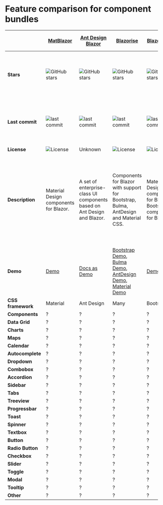# Feature comparison for component bundles

|  | [MatBlazor](https://github.com/SamProf/MatBlazor) | [Ant Design Blazor](https://github.com/ant-design-blazor/ant-design-blazor) |[Blazorise](https://github.com/stsrki/Blazorise) |[BlazorStrap](https://github.com/chanan/BlazorStrap) | [Radzen.Blazor](https://github.com/akorchev/razor.radzen.com) |[Skclusive.Material.Components](https://github.com/skclusive/Skclusive.Material.Component) | [ComponentOne Blazor UI Components](https://www.grapecity.com/componentone/blazor-ui-controls) | [DevExpress Blazor UI Components](https://github.com/DevExpress/RazorComponents) |[BlazorFluentUI](https://github.com/BlazorFluentUI/BlazorFluentUI) |[BlazorMaterial](https://github.com/BlazorExtensions/BlazorMaterial) | [BlazorWebFormsComponents](https://github.com/FritzAndFriends/BlazorWebFormsComponents) | [Syncfusion Blazor UI Components](https://github.com/syncfusion/ej2-aspnet-core-blazor-samples) |[Telerik UI for Blazor](https://www.telerik.com/blazor-ui) | [MComponents](https://github.com/manureini/MComponents) |
| --- | --- | --- | --- | --- | --- | --- | --- | --- | --- | --- | --- | --- | --- | --- |
| **Stars** |  ![GitHub stars](https://img.shields.io/github/stars/SamProf/MatBlazor?style=flat-square&cacheSeconds=604800) |   ![GitHub stars](https://img.shields.io/github/stars/ant-design-blazor/ant-design-blazor?style=flat-square&cacheSeconds=604800) |   ![GitHub stars](https://img.shields.io/github/stars/stsrki/Blazorise?style=flat-square&cacheSeconds=604800) |   ![GitHub stars](https://img.shields.io/github/stars/chanan/BlazorStrap?style=flat-square&cacheSeconds=604800) |   ![GitHub stars](https://img.shields.io/github/stars/akorchev/razor.radzen.com?style=flat-square&cacheSeconds=604800) |   ![GitHub stars](https://img.shields.io/github/stars/skclusive/Skclusive.Material.Component?style=flat-square&cacheSeconds=604800) |   not on GitHub |   ![stars](https://img.shields.io/github/stars/DevExpress/RazorComponents?style=flat-square&cacheSeconds=604800) |   ![stars](https://img.shields.io/github/stars/BlazorFluentUI/BlazorFluentUI?style=flat-square&cacheSeconds=604800) |   ![GitHub stars](https://img.shields.io/github/stars/BlazorExtensions/BlazorMaterial?style=flat-square&cacheSeconds=604800&) |   ![stars](https://img.shields.io/github/stars/FritzAndFriends/BlazorWebFormsComponents?style=flat-square&cacheSeconds=604800) |   ![GitHub stars](https://img.shields.io/github/stars/syncfusion/ej2-aspnet-core-blazor-samples?style=flat-square&cacheSeconds=604800) |   Not on GitHub |   ![GitHub stars](https://img.shields.io/github/stars/manureini/MComponents?style=flat-square&cacheSeconds=604800) |
| **Last commit** |  ![last commit](https://img.shields.io/github/last-commit/SamProf/MatBlazor?style=flat-square&cacheSeconds=86400) |   ![last commit](https://img.shields.io/github/last-commit/ant-design-blazor/ant-design-blazor?style=flat-square&cacheSeconds=86400) |   ![last commit](https://img.shields.io/github/last-commit/stsrki/Blazorise?style=flat-square&cacheSeconds=86400) |   ![last commit](https://img.shields.io/github/last-commit/chanan/BlazorStrap?style=flat-square&cacheSeconds=86400) |   ![last commit](https://img.shields.io/github/last-commit/akorchev/razor.radzen.com?style=flat-square&cacheSeconds=86400)  |   ![last commit](https://img.shields.io/github/last-commit/skclusive/Skclusive.Material.Component?style=flat-square&cacheSeconds=86400) |   not on GitHub |   ![last commit](https://img.shields.io/github/last-commit/DevExpress/RazorComponents?style=flat-square&cacheSeconds=86400) |   ![last commit](https://img.shields.io/github/last-commit/BlazorFluentUI/BlazorFluentUI?style=flat-square&cacheSeconds=86400) |   ![last commit](https://img.shields.io/github/last-commit/BlazorExtensions/BlazorMaterial?style=flat-square&cacheSeconds=86400) |   ![last commit](https://img.shields.io/github/last-commit/FritzAndFriends/BlazorWebFormsComponents?style=flat-square&cacheSeconds=604800) |   ![last commit](https://img.shields.io/github/last-commit/syncfusion/ej2-aspnet-core-blazor-samples?style=flat-square&cacheSeconds=86400) |   Not on GitHub |   ![last commit](https://img.shields.io/github/last-commit/manureini/MComponents?style=flat-square&cacheSeconds=86400) |
| **License** | ![License](https://img.shields.io/github/license/SamProf/MatBlazor?style=flat-square&cacheSeconds=86400) | Unknown | ![License](https://img.shields.io/github/license/stsrki/Blazorise?style=flat-square&cacheSeconds=86400) | ![License](https://img.shields.io/github/license/chanan/BlazorStrap?style=flat-square&cacheSeconds=86400) | Unknown | ![License](https://img.shields.io/github/license/skclusive/Skclusive.Material.Component?style=flat-square&cacheSeconds=86400) | Unknown | Unknown | ![License](https://img.shields.io/github/license/BlazorFluentUI/BlazorFluentUI?style=flat-square&cacheSeconds=86400) | ![License](https://img.shields.io/github/license/BlazorExtensions/BlazorMaterial?style=flat-square&cacheSeconds=86400) | ![License](https://img.shields.io/github/license/FritzAndFriends/BlazorWebFormsComponents?style=flat-square&cacheSeconds=86400) | Unknown | Unknown | ![License](https://img.shields.io/github/license/manureini/MComponents?style=flat-square&cacheSeconds=86400) |
| **Description** | Material Design components for Blazor. | A set of enterprise-class UI components based on Ant Design and Blazor. | Components for Blazor with support for Bootstrap, Bulma, AntDesign and Material CSS. | Material Design components for Blazor. Bootstrap 4 components for Blazor | Native UI components for Blazor. DataGrid, DataList, Tabs, Dialog and more. | Material Design components for Blazor | A fast datagrid, listview, input and other native Blazor components for server and client-side apps. | A set of native UI Blazor components (including a Data Grid, Pivot Grid, Scheduler, and Charts) for both Blazor server-side and Blazor client-side platforms. | Simple port of FluenUI/Office Fabric React components and style to Blazor. | Blazor components implementing Google's Material components for web. | A collection of Blazor components that emulate the web forms components of the same name. | Robust UI components including [Data Grid](https://ej2.syncfusion.com/aspnet-core-razor-components/Grid/DefaultFunctionalities), [Charts](https://ej2.syncfusion.com/aspnet-core-razor-components/Charts/polar), [Scheduler](https://ej2.syncfusion.com/aspnet-core-razor-components/Schedule/TimelineResourceGroup), [Inputs](https://ej2.syncfusion.com/aspnet-core-razor-components/TextBox/DefaultFunctionalities) and several [Editor](https://ej2.syncfusion.com/aspnet-core-razor-components/RichTextEditor/DefaultFunctionalities) components. | A native set of UI components for Blazor, including grid, charting, and calendar components. | Open Source MIT Blazor Components: Grid, Select, Wizard etc. |
| **Demo** | [Demo](https://www.matblazor.com/) | [Docs as Demo](https://ant-design-blazor.github.io/) | [Bootstrap Demo](https://bootstrapdemo.blazorise.com/), [Bulma Demo](https://bulmademo.blazorise.com/), [AntDesign Demo](https://antdesigndemo.blazorise.com/), [Material Demo](https://materialdemo.blazorise.com/) | [Demo](https://chanan.github.io/BlazorStrap/) | [Demo](https://razor.radzen.com/) | [Dashboard Demo](https://skclusive.github.io/Skclusive.Blazor.Samples/Dashboard/), [Components](https://skclusive.github.io/Skclusive.Material.Docs/) |  N/A | N/A | [Client-side demo (WebAssembly)](https://www.blazorfluentui.net/), [Server-side demo (SignalR)](https://blazorfluentui.azurewebsites.net/) | N/A | N/A | N/A | N/A | N/A |
| **CSS framework** | Material | Ant Design | Many | Bootstrap | ? | Material | ? | ? | ? | Material | ? | ? | ? | ? |
| **Components** | ? | ? | ? | ? | ? | ? | ? | ? | ? | ? | ? | ? | ? | ? |
| **Data Grid** | ? | ? | ? | ? | ? | ? | ? | ? | ? | ? | ? | ? | ? | ? |
| **Charts** | ? | ? | ? | ? | ? | ? | ? | ? | ? | ? | ? | ? | ? | ? |
| **Maps** | ? | ? | ? | ? | ? | ? | ? | ? | ? | ? | ? | ? | ? | ? |
| **Calendar** | ? | ? | ? | ? | ? | ? | ? | ? | ? | ? | ? | ? | ? | ? |
| **Autocomplete** | ? | ? | ? | ? | ? | ? | ? | ? | ? | ? | ? | ? | ? | ? |
| **Dropdown** | ? | ? | ? | ? | ? | ? | ? | ? | ? | ? | ? | ? | ? | ? |
| **Combobox** | ? | ? | ? | ? | ? | ? | ? | ? | ? | ? | ? | ? | ? | ? |
| **Accordion** | ? | ? | ? | ? | ? | ? | ? | ? | ? | ? | ? | ? | ? | ? |
| **Sidebar** | ? | ? | ? | ? | ? | ? | ? | ? | ? | ? | ? | ? | ? | ? |
| **Tabs** | ? | ? | ? | ? | ? | ? | ? | ? | ? | ? | ? | ? | ? | ? |
| **Treeview** | ? | ? | ? | ? | ? | ? | ? | ? | ? | ? | ? | ? | ? | ? |
| **Progressbar** | ? | ? | ? | ? | ? | ? | ? | ? | ? | ? | ? | ? | ? | ? |
| **Toast** | ? | ? | ? | ? | ? | ? | ? | ? | ? | ? | ? | ? | ? | ? |
| **Spinner** | ? | ? | ? | ? | ? | ? | ? | ? | ? | ? | ? | ? | ? | ? |
| **Textbox** | ? | ? | ? | ? | ? | ? | ? | ? | ? | ? | ? | ? | ? | ? |
| **Button** | ? | ? | ? | ? | ? | ? | ? | ? | ? | ? | ? | ? | ? | ? |
| **Radio Button** | ? | ? | ? | ? | ? | ? | ? | ? | ? | ? | ? | ? | ? | ? |
| **Checkbox** | ? | ? | ? | ? | ? | ? | ? | ? | ? | ? | ? | ? | ? | ? |
| **Slider** | ? | ? | ? | ? | ? | ? | ? | ? | ? | ? | ? | ? | ? | ? |
| **Toggle** | ? | ? | ? | ? | ? | ? | ? | ? | ? | ? | ? | ? | ? | ? |
| **Modal** | ? | ? | ? | ? | ? | ? | ? | ? | ? | ? | ? | ? | ? | ? |
| **Tooltip** | ? | ? | ? | ? | ? | ? | ? | ? | ? | ? | ? | ? | ? | ? |
| **Other** | ? | ? | ? | ? | ? | ? | ? | ? | ? | ? | ? | ? | ? | ? |
